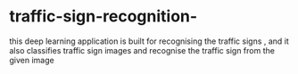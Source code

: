 # traffic-sign-recognition-
this deep learning application is built for recognising  the traffic signs , and it also classifies traffic sign images and recognise the traffic sign from the given image 
